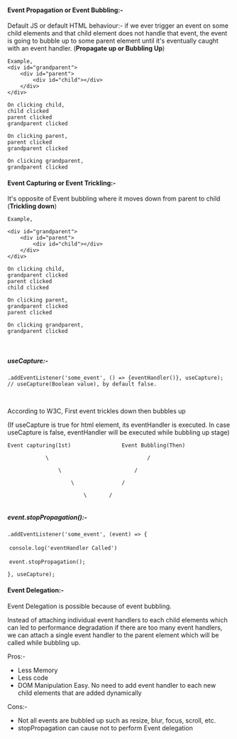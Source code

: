 #### Event Propagation or Event Bubbling:-   

Default JS or default HTML behaviour:- if we ever trigger an event on some child elements and that child element does not handle that event, the event is going to bubble up to some parent element until it's eventually caught with an event handler.   (**Propagate up or Bubbling Up**)



```
Example,
<div id="grandparent">
	<div id="parent">
		<div id="child"></div>
	</div>
</div>

On clicking child,
child clicked
parent clicked
grandparent clicked

On clicking parent,
parent clicked
grandparent clicked

On clicking grandparent,
grandparent clicked
```



#### Event Capturing or Event Trickling:-

It's opposite of Event bubbling where it moves down from parent to child (**Trickling down**)

```
Example,

<div id="grandparent">
	<div id="parent">
		<div id="child"></div>
	</div>
</div>

On clicking child,
grandparent clicked
parent clicked
child clicked

On clicking parent,
grandparent clicked
parent clicked

On clicking grandparent,
grandparent clicked
```

<br />

##### useCapture:-

`.addEventListener('some_event', () => {eventHandler()}, useCapture); // useCapture(Boolean value), by default false.`

<br />

According to W3C, First event trickles down then bubbles up

(If useCapture is true for html element, its eventHandler is executed. In case useCapture is false, eventHandler will be executed while bubbling up stage)

```
Event capturing(1st)				Event Bubbling(Then)

			\								/

				\						/

					\				/

						\		/


```



##### event.stopPropagation():-

`.addEventListener('some_event', (event) => {`

​		`console.log('eventHandler Called')`	

​		`event.stopPropagation();`

`}, useCapture);`



#### Event Delegation:-

Event Delegation is possible because of event bubbling.

Instead of attaching individual event handlers to each child elements which can led to performance degradation if there are too many event handlers, we can attach a single event handler to the parent element which will be called while bubbling  up.

Pros:-

- Less Memory
- Less code
- DOM Manipulation Easy. No need to add event handler to each new child elements that are added dynamically

Cons:-

- Not all events are bubbled up such as resize, blur, focus, scroll, etc.
- stopPropagation can cause not to perform Event delegation